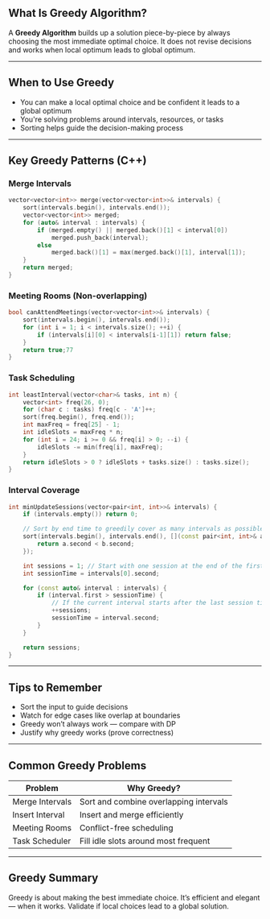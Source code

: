 
## What Is Greedy Algorithm?

A **Greedy Algorithm** builds up a solution piece-by-piece by always choosing the most immediate optimal choice. It does not revise decisions and works when local optimum leads to global optimum.

---

## When to Use Greedy

* You can make a local optimal choice and be confident it leads to a global optimum
* You're solving problems around intervals, resources, or tasks
* Sorting helps guide the decision-making process

---

## Key Greedy Patterns (C++)

### Merge Intervals

```cpp
vector<vector<int>> merge(vector<vector<int>>& intervals) {
    sort(intervals.begin(), intervals.end());
    vector<vector<int>> merged;
    for (auto& interval : intervals) {
        if (merged.empty() || merged.back()[1] < interval[0])
            merged.push_back(interval);
        else
            merged.back()[1] = max(merged.back()[1], interval[1]);
    }
    return merged;
}
```

### Meeting Rooms (Non-overlapping)

```cpp
bool canAttendMeetings(vector<vector<int>>& intervals) {
    sort(intervals.begin(), intervals.end());
    for (int i = 1; i < intervals.size(); ++i) {
        if (intervals[i][0] < intervals[i-1][1]) return false;
    }
    return true;77
}
```

### Task Scheduling

```cpp
int leastInterval(vector<char>& tasks, int n) {
    vector<int> freq(26, 0);
    for (char c : tasks) freq[c - 'A']++;
    sort(freq.begin(), freq.end());
    int maxFreq = freq[25] - 1;
    int idleSlots = maxFreq * n;
    for (int i = 24; i >= 0 && freq[i] > 0; --i) {
        idleSlots -= min(freq[i], maxFreq);
    }
    return idleSlots > 0 ? idleSlots + tasks.size() : tasks.size();
}
```

### Interval Coverage
```cpp
int minUpdateSessions(vector<pair<int, int>>& intervals) {
    if (intervals.empty()) return 0;

    // Sort by end time to greedily cover as many intervals as possible
    sort(intervals.begin(), intervals.end(), [](const pair<int, int>& a, const pair<int, int>& b) {
        return a.second < b.second;
    });

    int sessions = 1; // Start with one session at the end of the first interval
    int sessionTime = intervals[0].second;

    for (const auto& interval : intervals) {
        if (interval.first > sessionTime) {
            // If the current interval starts after the last session time, we need a new session
            ++sessions;
            sessionTime = interval.second;
        }
    }

    return sessions;
}
```
---

## Tips to Remember

* Sort the input to guide decisions
* Watch for edge cases like overlap at boundaries
* Greedy won’t always work — compare with DP
* Justify why greedy works (prove correctness)

---

## Common Greedy Problems

| Problem              | Why Greedy?                             |
|----------------------|------------------------------------------|
| Merge Intervals      | Sort and combine overlapping intervals   |
| Insert Interval      | Insert and merge efficiently             |
| Meeting Rooms        | Conflict-free scheduling                 |
| Task Scheduler       | Fill idle slots around most frequent     |

---

## Greedy Summary

Greedy is about making the best immediate choice. It’s efficient and elegant — when it works. Validate if local choices lead to a global solution.
